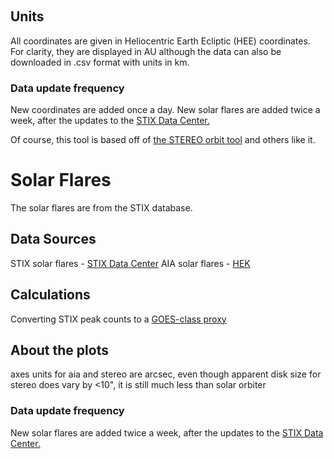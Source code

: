 &nbsp;

## Units

All coordinates are given in Heliocentric Earth Ecliptic (HEE) coordinates. For clarity, they are displayed in AU although the data can also be downloaded in .csv format with units in km.

### Data update frequency

New coordinates are added once a day. New solar flares are added twice a week, after the updates to the [STIX Data Center.](https://pub023.cs.technik.fhnw.ch/)


Of course, this tool is based off of [the STEREO orbit tool](https://stereo-ssc.nascom.nasa.gov/where.shtml) and others like it.

# Solar Flares

The solar flares are from the STIX database.

## Data Sources
STIX solar flares - [STIX Data Center](https://pub023.cs.technik.fhnw.ch/)
AIA solar flares - [HEK](https://www.lmsal.com/hek/)

## Calculations

Converting STIX peak counts to a [GOES-class proxy](https://pub023.cs.technik.fhnw.ch/wiki/index.php?title=GOES_Flux_vs_STIX_counts)

## About the plots
axes units for aia and stereo are arcsec, even though apparent disk size for stereo does vary by <10", it is still much less than solar orbiter

### Data update frequency

New solar flares are added twice a week, after the updates to the [STIX Data Center.](https://pub023.cs.technik.fhnw.ch/)

